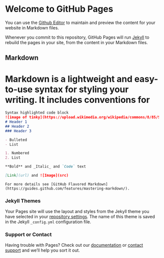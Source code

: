 # Welcome to GitHub Pages

You can use the [Github Editor](https://github.com/faizmd12/firstweb/edit/master/README.md) to maintain and preview the content for your website in Markdown files.

Whenever you commit to this repository, GitHub Pages will run [Jekyll](https://jekyllrb.com/) to rebuild the pages in your site, from the content in your Markdown files.

## Markdown

# Markdown is a lightweight and easy-to-use syntax for styling your writing. It includes conventions for

```markdown
Syntax highlighted code block
![image of tinky](https://upload.wikimedia.org/wikipedia/commons/8/85/Sky-3.jpg)
# Header 1
## Header 2
### Header 3

- Bulleted
- List

1. Numbered
2. List

**Bold** and _Italic_ and `Code` text

[Link](url) and ![Image](src)
```
``
For more details see [GitHub Flavored Markdown](https://guides.github.com/features/mastering-markdown/).
``
### Jekyll Themes

Your Pages site will use the layout and styles from the Jekyll theme you have selected in your [repository settings](https://github.com/faizmd12/firstweb/settings). The name of this theme is saved in the Jekyll `_config.yml` configuration file.

### Support or Contact

Having trouble with Pages? Check out our [documentation](https://help.github.com/categories/github-pages-basics/) or [contact support](https://github.com/contact) and we’ll help you sort it out.
